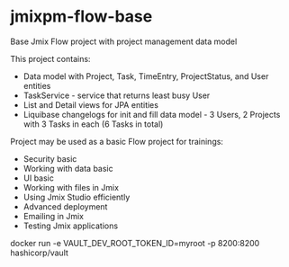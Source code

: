 # jmixpm-flow-base
Base Jmix Flow project with project management data model

This project contains:
- Data model with Project, Task, TimeEntry, ProjectStatus, and User entities
- TaskService - service that returns least busy User
- List and Detail views for JPA entities
- Liquibase changelogs for init and fill data model - 3 Users, 2 Projects with 3 Tasks in each (6 Tasks in total)

Project may be used as a basic Flow project for trainings:

* Security basic
* Working with data basic
* UI basic
* Working with files in Jmix
* Using Jmix Studio efficiently
* Advanced deployment
* Emailing in Jmix
* Testing Jmix applications

docker run -e VAULT_DEV_ROOT_TOKEN_ID=myroot -p 8200:8200 hashicorp/vault
